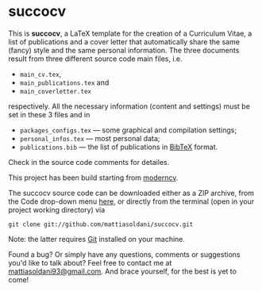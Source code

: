 # succocv

This is **succocv**, a LaTeX template for the creation of a Curriculum Vitae, a list of publications and a cover letter that automatically share the same (fancy) style and the same personal information. The three documents result from three different source code main files, i.e.

- `main_cv.tex`,
- `main_publications.tex` and
- `main_coverletter.tex`

respectively. All the necessary information (content and settings) must be set in these 3 files and in

- `packages_configs.tex` &mdash; some graphical and compilation settings;
- `personal_infos.tex` &mdash; most personal data;
- `publications.bib` &mdash; the list of publications in [BibTeX](http://www.bibtex.org/) format.

Check in the source code comments for detailes.

This project has been build starting from [moderncv](https://www.ctan.org/pkg/moderncv).

The succocv source code can be downloaded either as a ZIP archive, from the Code drop-down menu [here](https://github.com/mattiasoldani/succocv), or directly from the terminal (open in your project working directory) via
```shell
git clone git://github.com/mattiasoldani/succocv.git
```
Note: the latter requires  [Git](https://git-scm.com/) installed on your machine.

Found a bug? Or simply have any questions, comments or suggestions you'd like to talk about? Feel free to contact me at <mattiasoldani93@gmail.com>. And brace yourself, for the best is yet to come!
